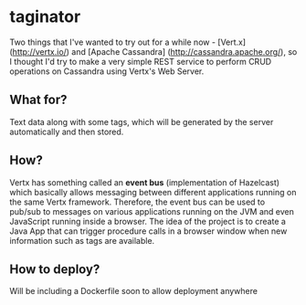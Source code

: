 # taginator

Two things that I've wanted to try out for a while now - [Vert.x] (http://vertx.io/) and [Apache Cassandra] (http://cassandra.apache.org/), so I thought I'd try to make a very simple REST service to perform CRUD operations on Cassandra using Vertx's Web Server. 

## What for?
Text data along with some tags, which will be generated by the server automatically and then stored.

## How?
Vertx has something called an **event bus** (implementation of Hazelcast) which basically allows messaging between different applications running on the same Vertx framework. Therefore, the event bus can be used to pub/sub to messages on various applications running on the JVM and even JavaScript running inside a browser. The idea of the project is to create a Java App that can trigger procedure calls in a browser window when new information such as tags are available. 

## How to deploy?
Will be including a Dockerfile soon to allow deployment anywhere

